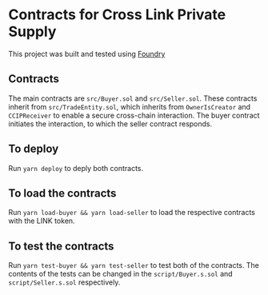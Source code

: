 # Contracts for Cross Link Private Supply
This project was built and tested using [Foundry](https://github.com/foundry-rs/foundry)

## Contracts
The main contracts are `src/Buyer.sol` and `src/Seller.sol`.
These contracts inherit from `src/TradeEntity.sol`, which inherits from `OwnerIsCreator` and `CCIPReceiver` to enable a secure cross-chain interaction.
The buyer contract initiates the interaction, to which the seller contract responds.

## To deploy
Run `yarn deploy` to deply both contracts.

## To load the contracts
Run `yarn load-buyer && yarn load-seller` to load the respective contracts with the LINK token.

## To test the contracts
Run `yarn test-buyer && yarn test-seller` to test both of the contracts.
The contents of the tests can be changed in the `script/Buyer.s.sol` and `script/Seller.s.sol` respectively.